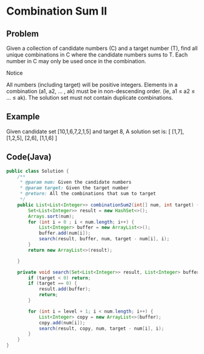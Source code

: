 Combination Sum II
===

## Problem

Given a collection of candidate numbers (C) and a target number (T), find all unique combinations in C where the candidate numbers sums to T.
Each number in C may only be used once in the combination.

 Notice

All numbers (including target) will be positive integers.
Elements in a combination (a1, a2, … , ak) must be in non-descending order. (ie, a1 ≤ a2 ≤ … ≤ ak).
The solution set must not contain duplicate combinations.




## Example

Given candidate set [10,1,6,7,2,1,5] and target 8,
A solution set is: 
[
  [1,7],
  [1,2,5],
  [2,6],
  [1,1,6]
]


Code(Java)
----------

```java
public class Solution {
    /**
     * @param num: Given the candidate numbers
     * @param target: Given the target number
     * @return: All the combinations that sum to target
     */
    public List<List<Integer>> combinationSum2(int[] num, int target) {
        Set<List<Integer>> result = new HashSet<>();
        Arrays.sort(num);
        for (int i = 0 ; i < num.length; i++) {
            List<Integer> buffer = new ArrayList<>();
            buffer.add(num[i]);
            search(result, buffer, num, target - num[i], i);
        }
        return new ArrayList<>(result);

    }

    private void search(Set<List<Integer>> result, List<Integer> buffer, int[] num, int target, int level) {
        if (target < 0) return;
        if (target == 0) {
            result.add(buffer);
            return;
        }

        for (int i = level + 1; i < num.length; i++) {
            List<Integer> copy = new ArrayList<>(buffer);
            copy.add(num[i]);
            search(result, copy, num, target - num[i], i);
        }
    }
}
```